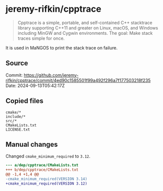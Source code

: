# jeremy-rifkin/cpptrace

> Cpptrace is a simple, portable, and self-contained C++ stacktrace library supporting C++11 and greater on Linux, macOS, and Windows including MinGW and Cygwin environments. The goal: Make stack traces simple for once.

It is used in MaNGOS to print the stack trace on failure.  

## Source
Commit: https://github.com/jeremy-rifkin/cpptrace/commit/4ed90c1585501f99a492f296a7f177503218f235  
Date: 2024-09-13T05:42:17Z

## Copied files
```
cmake/*
include/*
src/*
CMakeLists.txt
LICENSE.txt
```

## Manual changes
Changed `cmake_minimum_required` to `3.12`.
```diff
--- a/dep/cpptrace/CMakeLists.txt
+++ b/dep/cpptrace/CMakeLists.txt
@@ -1,4 +1,4 @@
-cmake_minimum_required(VERSION 3.14)
+cmake_minimum_required(VERSION 3.12)
```
